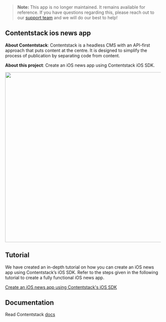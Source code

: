 > **Note:** This app is no longer maintained. It remains available for reference. If you have questions regarding this, please reach out to our [support team](mailto:support@contentstack.com) and we will do our best to help!

## Contentstack ios news app

**About Contentstack**: Contentstack is a headless CMS with an API-first approach that puts content at the centre. It is designed to simplify the process of publication by separating code from content.

**About this project**: Create an iOS news app using Contentstack iOS SDK.

<img src='https://images.contentstack.io/v3/assets/asset_uid/dummy_uid/5d651634e1a1d62fee0efcac/ios_large.png?disposition=inline' width='650' height='550'/>
 
 ## Tutorial
 
 We have created an in-depth tutorial on how you can create an iOS news app using Contentstack’s iOS SDK. Refer to the steps given in the following tutorial to create a fully functional iOS news app.
 
 [Create an iOS news app using Contentstack's iOS SDK](https://www.contentstack.com/docs/example-apps/build-an-ios-news-app-using-contentstacks-ios-sdk)
 

 ## Documentation
 
 Read Contentstack [docs](https://www.contentstack.com/docs)

